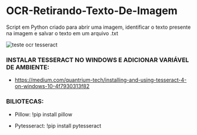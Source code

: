 # OCR-Retirando-Texto-De-Imagem

Script em Python criado para abrir uma imagem, identificar o texto presente na imagem e salvar o texto em um arquivo .txt

![teste ocr tesseract](https://user-images.githubusercontent.com/49571168/122132159-b5cf6a80-ce10-11eb-908a-22921700173c.PNG)


### INSTALAR TESSERACT NO WINDOWS E ADICIONAR VARIÁVEL DE AMBIENTE: 
- https://medium.com/quantrium-tech/installing-and-using-tesseract-4-on-windows-10-4f7930313f82

### BILIOTECAS:
- Pillow: !pip install pillow

- Pytesseract: !pip install pytesseract
